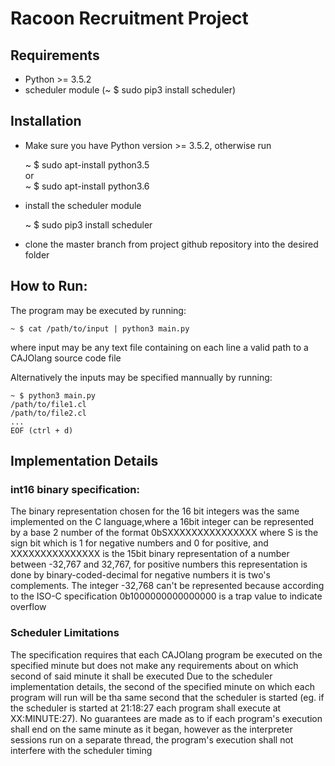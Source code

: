 # Racoon Recruitment Project

## Requirements
- Python >= 3.5.2
- scheduler module (~ $ sudo pip3 install scheduler)

## Installation
- Make sure you have Python version >= 3.5.2, otherwise run  

    ~ $ sudo apt-install python3.5  
    or  
    ~ $ sudo apt-install python3.6
    
- install the scheduler module

     ~ $ sudo pip3 install scheduler

- clone the master branch from project github repository into the desired folder

## How to Run:
The program may be executed by running:  

    ~ $ cat /path/to/input | python3 main.py  
where input may be any text file containing on each line a valid path to a CAJOlang source code file

Alternatively the inputs may be specified mannually by running:

    ~ $ python3 main.py  
    /path/to/file1.cl  
    /path/to/file2.cl  
    ...  
    EOF (ctrl + d)

## Implementation Details

### int16 binary specification:
The binary representation chosen for the 16 bit integers was the same implemented on the C language,where a
16bit integer can be represented by a base 2 number of the format 0bSXXXXXXXXXXXXXXX where S is the sign bit
which is 1 for negative numbers and 0 for positive, and XXXXXXXXXXXXXXX is the 15bit binary representation of
a number between -32,767 and 32,767, for positive numbers this representation is done by binary-coded-decimal
for negative numbers it is two's complements.
The integer -32,768 can't be represented because according to the ISO-C specification 0b1000000000000000 is a
trap value to indicate overflow

### Scheduler Limitations
The specification requires that each CAJOlang program be executed on the specified minute but does not make any requirements about on which second of said minute it shall be executed
Due to the scheduler implementation details, the second of the specified minute on which each program will run will be tha same second that the scheduler is started (eg. if the scheduler is started at 21:18:27 each program shall execute at XX:MINUTE:27).
No guarantees are made as to if each program's execution shall end on the same minute as it began, however as the interpreter sessions run on a separate thread, the program's execution shall not interfere with the scheduler timing
